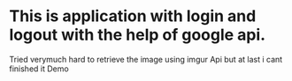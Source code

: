 # This is application with login and logout with the help of google api.
Tried verymuch hard to retrieve the image using imgur Api but at last i cant finished it
Demo

